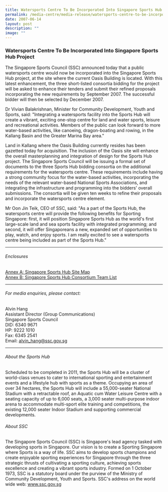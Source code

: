 ```yaml
---
title: Watersports Centre To Be Incorporated Into Singapore Sports Hub Project
permalink: /media-centre/media-release/watersports-centre-to-be-incorporated-into-singapore-sports-hub-project/
date: 2007-06-14
layout: post
description: ""
image: ""
---
```

### **Watersports Centre To Be Incorporated Into Singapore Sports Hub Project**

The Singapore Sports Council (SSC) announced today that a public watersports centre would now be incorporated into the Singapore Sports Hub project, at the site where the current Oasis Building is located. With this latest enhancement, the three short-listed consortia bidding for the project will be asked to enhance their tenders and submit their refined proposals incorporating the new requirements by September 2007. The successful bidder will then be selected by December 2007.

Dr Vivian Balakrishnan, Minister for Community Development, Youth and Sports, said: "Integrating a watersports facility into the Sports Hub will create a vibrant, exciting one-stop centre for land and water sports, leisure and recreational activities. Members of the public can look forward to more water-based activities, like canoeing, dragon-boating and rowing, in the Kallang Basin and the Greater Marina Bay area."

Land in Kallang where the Oasis Building currently resides has been gazetted today for acquisition. The inclusion of the Oasis site will enhance the overall masterplanning and integration of design for the Sports Hub project. The Singapore Sports Council will be issuing a formal set of documents to the three Sports Hub bidding consortia on the additional requirements for the watersports centre. These requirements include having a strong community focus for the water-based activities, incorporating the needs of the relevant water-based National Sports Associations, and integrating the infrastructure and programming into the bidders' overall submissions. The consortia will be given ten weeks to refine their proposals and incorporate the watersports centre element.

Mr Oon Jin Teik, CEO of SSC, said: "As a part of the Sports Hub, the watersports centre will provide the following benefits for Sporting Singapore: first, it will position Singapore Sports Hub as the world's first large-scale land and sea sports facility with integrated programming; and second, it will offer Singaporeans a new, expanded set of opportunities to play, watch, and enjoy sports. I am really excited to see a watersports centre being included as part of the Sports Hub."

---

###### Enclosures
[Annex A: Singapore Sports Hub Site Map](/files/Media%20Centre/Media%20Release/2007/June/SportsHubWaterSportsCentreAnnexA.pdf)<br>
[Annex B: Singapore Sports Hub Consortium Team List](/files/Media%20Centre/Media%20Release/2007/June/SportsHubWaterSportsCentreAnnexB.pdf)

---

###### For media enquiries, please contact:

Alvin Hang
<br>
Assistant Director (Group Communications)
<br>
Singapore Sports Council
<br>
DID: 6340 9671
<br>
HP: 9222 1010
<br>
Fax: 6345 2541
<br>
Email: [alvin_hang@ssc.gov.sg](mailto:alvin_hang@ssc.gov.sg)

---

###### About the Sports Hub
Scheduled to be completed in 2011, the Sports Hub will be a cluster of world-class venues to cater to international sporting and entertainment events and a lifestyle hub with sports as a theme. Occupying an area of over 34 hectares, the Sports Hub will include a 55,000-seater National Stadium with a retractable roof, an Aquatic cum Water Leisure Centre with a seating capacity of up to 6,000 seats, a 3,000 seater multi-purpose indoor arena to accommodate multi-sport elite training and competitions, the existing 12,000 seater Indoor Stadium and supporting commercial developments.

###### About SSC
The Singapore Sports Council (SSC) is Singapore's lead agency tasked with developing sports in Singapore. Our vision is to create a Sporting Singapore where Sports is a way of life. SSC aims to develop sports champions and create enjoyable sporting experiences for Singapore through the three strategic thrusts of cultivating a sporting culture, achieving sports excellence and creating a vibrant sports industry. Formed on 1 October 1973, SSC is a statutory board under the purview of the Ministry of Community Development, Youth and Sports. SSC's address on the world wide web: www.ssc.gov.sg